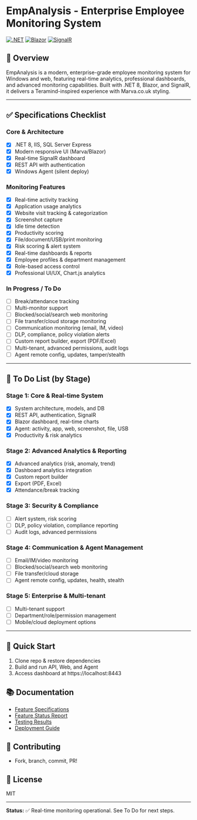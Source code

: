 # EmpAnalysis - Enterprise Employee Monitoring System

[![.NET](https://img.shields.io/badge/.NET-8.0-blue.svg)](https://dotnet.microsoft.com/)
[![Blazor](https://img.shields.io/badge/Blazor-Server-purple.svg)](https://blazor.net/)
[![SignalR](https://img.shields.io/badge/SignalR-Real--time-green.svg)](https://signalr.net/)

## 🎯 Overview

EmpAnalysis is a modern, enterprise-grade employee monitoring system for Windows and web, featuring real-time analytics, professional dashboards, and advanced monitoring capabilities. Built with .NET 8, Blazor, and SignalR, it delivers a Teramind-inspired experience with Marva.co.uk styling.

---

## ✅ Specifications Checklist

### Core & Architecture
- [x] .NET 8, IIS, SQL Server Express
- [x] Modern responsive UI (Marva/Blazor)
- [x] Real-time SignalR dashboard
- [x] REST API with authentication
- [x] Windows Agent (silent deploy)

### Monitoring Features
- [x] Real-time activity tracking
- [x] Application usage analytics
- [x] Website visit tracking & categorization
- [x] Screenshot capture
- [x] Idle time detection
- [x] Productivity scoring
- [x] File/document/USB/print monitoring
- [x] Risk scoring & alert system
- [x] Real-time dashboards & reports
- [x] Employee profiles & department management
- [x] Role-based access control
- [x] Professional UI/UX, Chart.js analytics

### In Progress / To Do
- [ ] Break/attendance tracking
- [ ] Multi-monitor support
- [ ] Blocked/social/search web monitoring
- [ ] File transfer/cloud storage monitoring
- [ ] Communication monitoring (email, IM, video)
- [ ] DLP, compliance, policy violation alerts
- [ ] Custom report builder, export (PDF/Excel)
- [ ] Multi-tenant, advanced permissions, audit logs
- [ ] Agent remote config, updates, tamper/stealth

---

## 🚦 To Do List (by Stage)

### **Stage 1: Core & Real-time System**
- [x] System architecture, models, and DB
- [x] REST API, authentication, SignalR
- [x] Blazor dashboard, real-time charts
- [x] Agent: activity, app, web, screenshot, file, USB
- [x] Productivity & risk analytics

### **Stage 2: Advanced Analytics & Reporting**
- [x] Advanced analytics (risk, anomaly, trend)
- [x] Dashboard analytics integration
- [x] Custom report builder
- [x] Export (PDF, Excel)
- [x] Attendance/break tracking

### **Stage 3: Security & Compliance**
- [ ] Alert system, risk scoring
- [ ] DLP, policy violation, compliance reporting
- [ ] Audit logs, advanced permissions

### **Stage 4: Communication & Agent Management**
- [ ] Email/IM/video monitoring
- [ ] Blocked/social/search web monitoring
- [ ] File transfer/cloud storage
- [ ] Agent remote config, updates, health, stealth

### **Stage 5: Enterprise & Multi-tenant**
- [ ] Multi-tenant support
- [ ] Department/role/permission management
- [ ] Mobile/cloud deployment options

---

## 🚀 Quick Start

1. Clone repo & restore dependencies
2. Build and run API, Web, and Agent
3. Access dashboard at https://localhost:8443

## 📚 Documentation
- [Feature Specifications](FEATURE_SPECIFICATIONS.md)
- [Feature Status Report](FEATURE_STATUS_REPORT.md)
- [Testing Results](TESTING_RESULTS_SUMMARY.md)
- [Deployment Guide](DEPLOYMENT_SUMMARY.md)

## 🤝 Contributing
- Fork, branch, commit, PR!

## 📄 License
MIT

---

**Status:** ✅ Real-time monitoring operational. See To Do for next steps.